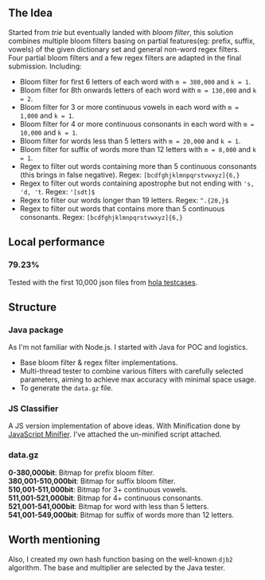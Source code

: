 ## The Idea
Started from *trie* but eventually landed with *bloom filter*, this solution combines multiple bloom filters basing on partial features(eg: prefix, suffix, vowels) of the given dictionary set and general non-word regex filters.
<br>
Four partial bloom filters and a few regex filters are adapted in the final submission. Including:
- Bloom filter for first 6 letters of each word with `m = 380,000` and `k = 1`.
- Bloom filter for 8th onwards letters of each word with `m = 130,000` and `k = 2`.
- Bloom filter for 3 or more continuous vowels in each word with `m = 1,000` and `k = 1`.
- Bloom filter for 4 or more continuous consonants in each word with `m = 10,000` and `k = 1`.
- Bloom filter for words less than 5 letters with `m = 20,000` and `k = 1`.
- Bloom filter for suffix of words more than 12 letters with `m = 8,000` and `k = 1`.
- Regex to filter out words containing more than 5 continuous consonants (this brings in false negative). Regex: `[bcdfghjklmnpqrstvwxyz]{6,}`
- Regex to filter out words containing apostrophe but not ending with `'s, 'd, 't`. Regex: `'[sdt]$`
- Regex to filter our words longer than 19 letters. Regex: `^.{20,}$`
- Regex to filter out words that contains more than 5 continuous consonants. Regex:  `[bcdfghjklmnpqrstvwxyz]{6,}`

## Local performance
### 79.23%
Tested with the first 10,000 json files from [hola testcases](https://hola.org/challenges/word_classifier/testcase).

## Structure
### __Java package__
As I'm not familiar with Node.js. I started with Java for POC and logistics.
- Base bloom filter & regex filter implementations.
- Multi-thread tester to combine various filters with carefully selected parameters, aiming to achieve max accuracy with minimal space usage.
- To generate the `data.gz` file.

### JS Classifier
A JS version implementation of above ideas. With Minification done by [JavaScript Minifier](http://javascript-minifier.com/).
I've attached the un-minified script attached.
### data.gz
__0-380,000bit__: Bitmap for prefix bloom filter.
<br>
__380,001-510,000bit__: Bitmap for suffix bloom filter.
<br>
__510,001-511,000bit__: Bitmap for 3+ continuous vowels.
<br>
__511,001-521,000bit__: Bitmap for 4+ continuous consonants.
<br>
__521,001-541,000bit__: Bitmap for word with less than 5 letters.
<br>
__541,001-549,000bit__: Bitmap for suffix of words more than 12 letters.

## Worth mentioning
Also, I created my own hash function basing on the well-known `djb2` algorithm. The base and multiplier are selected by the Java tester.
